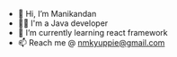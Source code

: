 - 👋 Hi, I’m Manikandan
- 👩‍💻 I'm a Java developer
- 🌱 I’m currently learning react framework
- 📫 Reach me @ nmkyuppie@gmail.com

<!---
nmkyuppie/nmkyuppie is a ✨ special ✨ repository because its `README.md` (this file) appears on your GitHub profile.
You can click the Preview link to take a look at your changes.
--->
